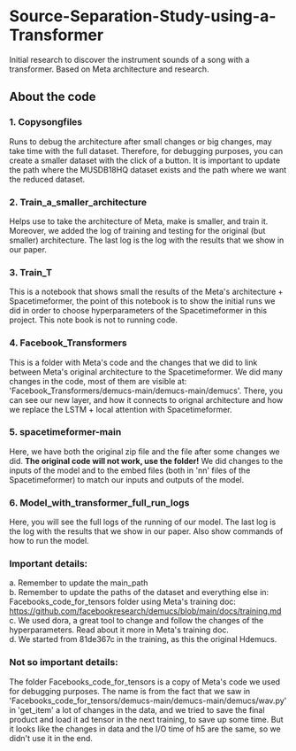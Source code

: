 # Source-Separation-Study-using-a-Transformer
Initial research to discover the instrument sounds of a song with a transformer. Based on Meta architecture and research.

## About the code
### 1. Copysongfiles
Runs to debug the architecture after small changes or big changes, may take time with the full dataset. Therefore, for debugging purposes, you can create a smaller dataset with the click of a button. It is important to update the path where the MUSDB18HQ dataset exists and the path where we want the reduced dataset.
### 2. Train_a_smaller_architecture
Helps use to take the architecture of Meta, make is smaller, and train it. Moreover, we added the log of training and testing for the original (but smaller) architecture. The last log is the log with the results that we show in our paper.
### 3. Train_T
This is a notebook that shows small the results of the Meta's architecture + Spacetimeformer, the point of this notebook is to show the initial runs we did in order to choose hyperparameters of the Spacetimeformer in this project. This note book is not to running code.
### 4. Facebook_Transformers
This is a folder with Meta's code and the changes that we did to link between Meta's original architecture to the Spacetimeformer. We did many changes in the code, most of them are visible at: 'Facebook_Transformers/demucs-main/demucs-main/demucs'. There, you can see our new layer, and how it connects to orignal architecture and how we replace the LSTM + local attention with Spacetimeformer.
### 5. spacetimeformer-main
Here, we have both the original zip file and the file after some changes we did. **The original code will not work, use the folder!**
We did changes to the inputs of the model and to the embed files (both in 'nn' files of the Spacetimeformer) to match our inputs and outputs of the model.
### 6. Model_with_transformer_full_run_logs
Here, you will see the full logs of the running of our model. The last log is the log with the results that we show in our paper.
Also show commands of how to run the model.

### Important details: 
a. Remember to update the main_path <br/>
b. Remember to update the paths of the dataset and everything else in: Facebooks_code_for_tensors folder using Meta's training doc: https://github.com/facebookresearch/demucs/blob/main/docs/training.md <br/>
c. We used dora, a great tool to change and follow the changes of the hyperparameters. Read about it more in Meta's training doc. <br/>
d. We started from 81de367c in the training, as this the original Hdemucs. 

### Not so important details:
The folder Facebooks_code_for_tensors is a copy of Meta's code we used for debugging purposes. The name is from the fact that we saw in 'Facebooks_code_for_tensors/demucs-main/demucs-main/demucs/wav.py' in 'get_item' a lot of changes in the data, and we tried to save the final product and load it ad tensor in the next training, to save up some time. But it looks like the changes in data and the I/O time of h5 are the same, so we didn't use it in the end.

